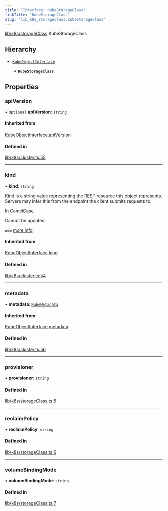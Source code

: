 ```yaml
---
title: "Interface: KubeStorageClass"
linkTitle: "KubeStorageClass"
slug: "lib_k8s_storageClass.KubeStorageClass"
---
```


[lib/k8s/storageClass](../modules/lib_k8s_storageClass.md).KubeStorageClass

## Hierarchy

- [`KubeObjectInterface`](lib_k8s_cluster.KubeObjectInterface.md)

  ↳ **`KubeStorageClass`**

## Properties

### apiVersion

• `Optional` **apiVersion**: `string`

#### Inherited from

[KubeObjectInterface](lib_k8s_cluster.KubeObjectInterface.md).[apiVersion](lib_k8s_cluster.KubeObjectInterface.md#apiversion)

#### Defined in

[lib/k8s/cluster.ts:55](https://github.com/headlamp-k8s/headlamp/blob/2ce94491/frontend/src/lib/k8s/cluster.ts#L55)

___

### kind

• **kind**: `string`

Kind is a string value representing the REST resource this object represents.
Servers may infer this from the endpoint the client submits requests to.

In CamelCase.

Cannot be updated.

**`see`** [more info](https://git.k8s.io/community/contributors/devel/sig-architecture/api-conventions.md#types-kinds)

#### Inherited from

[KubeObjectInterface](lib_k8s_cluster.KubeObjectInterface.md).[kind](lib_k8s_cluster.KubeObjectInterface.md#kind)

#### Defined in

[lib/k8s/cluster.ts:54](https://github.com/headlamp-k8s/headlamp/blob/2ce94491/frontend/src/lib/k8s/cluster.ts#L54)

___

### metadata

• **metadata**: [`KubeMetadata`](lib_k8s_cluster.KubeMetadata.md)

#### Inherited from

[KubeObjectInterface](lib_k8s_cluster.KubeObjectInterface.md).[metadata](lib_k8s_cluster.KubeObjectInterface.md#metadata)

#### Defined in

[lib/k8s/cluster.ts:56](https://github.com/headlamp-k8s/headlamp/blob/2ce94491/frontend/src/lib/k8s/cluster.ts#L56)

___

### provisioner

• **provisioner**: `string`

#### Defined in

[lib/k8s/storageClass.ts:5](https://github.com/headlamp-k8s/headlamp/blob/2ce94491/frontend/src/lib/k8s/storageClass.ts#L5)

___

### reclaimPolicy

• **reclaimPolicy**: `string`

#### Defined in

[lib/k8s/storageClass.ts:6](https://github.com/headlamp-k8s/headlamp/blob/2ce94491/frontend/src/lib/k8s/storageClass.ts#L6)

___

### volumeBindingMode

• **volumeBindingMode**: `string`

#### Defined in

[lib/k8s/storageClass.ts:7](https://github.com/headlamp-k8s/headlamp/blob/2ce94491/frontend/src/lib/k8s/storageClass.ts#L7)
